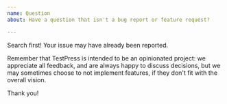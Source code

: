 ```yaml
---
name: Question
about: Have a question that isn't a bug report or feature request?

---
```


Search first! Your issue may have already been reported.

Remember that TestPress is intended to be an opinionated project: we appreciate all feedback, and are always happy to discuss decisions, but we may sometimes choose to not implement features, if they don't fit with the overall vision.

Thank you!